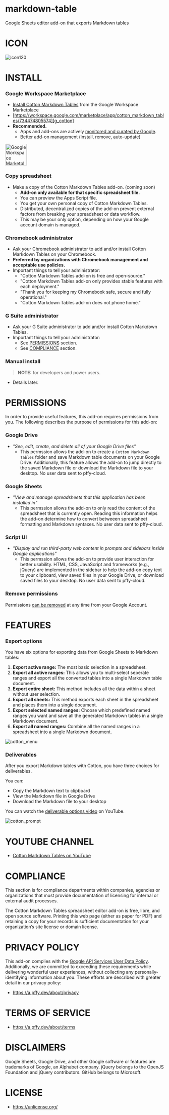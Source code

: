 # markdown-table
Google Sheets editor add-on that exports Markdown tables

# ICON

![icon120]

# INSTALL

### Google Workspace Marketplace

  * [Install Cotton Markdown Tables][g_cotton] from the Google Workspace Marketplace
  * [https://workspace.google.com/marketplace/app/cotton_markdown_tables/734474805574][g_cotton]
  * **Recommended.**
    *  Apps and add-ons are actively [monitored and curated by Google][g_safety]. 
    *  Better add-on management (install, remove, auto-update)


<a target="_blank" href="https://workspace.google.com/marketplace/app/cotton_markdown_tables/734474805574?pann=b&utm_source=github_pffy" target="_blank" aria-label="Get it from the Google Workspace Marketplace">
  <img alt="Google Workspace Marketplace badge" alt-text="Get it from the Google Workspace Marketplace" src="https://workspace.google.com/static/img/marketplace/en/gwmBadge.svg?" style="height: 68px">
</a>
    
### Copy spreadsheet
  
  + Make a copy of the Cotton Markdown Tables add-on. (coming soon)
    + **Add-on only available for that specific spreadsheet file.**
    + You can preview the Apps Script file.
    + You get your own personal copy of Cotton Markdown Tables.
    + Distributed, decentralized copies of the add-on prevent external factors from breaking your spreadsheet or data workflow.
    + This may be your only option, depending on how your Google account domain is managed.

### Chromebook administrator

  * Ask your Chromebook administrator to add and/or install Cotton Markdown Tables on your Chromebook.
  * **Preferred by organizations with Chromebook management and acceptable use policies.**
  * Important things to tell your administrator:
    * "Cotton Markdown Tables add-on is free and open-source."
    * "Cotton Markdown Tables add-on only provides stable features with each deployment."
    * "Thank you for keeping my Chromebook safe, secure and fully operational."
    * "Cotton Markdown Tables add-on does not phone home."

### G Suite administrator

  * Ask your G Suite administrator to add and/or install Cotton Markdown Tables.
  * Important things to tell your administrator:
    * See [PERMISSIONS](#permissions) section.
    * See [COMPLIANCE](#compliance) section.

### Manual install

> **NOTE:** for developers and power users.
  
  * Details later.

# PERMISSIONS

In order to provide useful features, this add-on requires permissions from you. The following describes the purpose of permissions for this add-on:

### **Google Drive** 
  + *"See, edit, create, and delete all of your Google Drive files"*
    + This permssion allows the add-on to create a `Cotton Markdown Tables` folder and save Markdown table documents on your Google Drive. Additionally, this feature allows the add-on to jump directly to the saved Markdown file or download the Markdown file to your desktop. No user data sent to pffy-cloud.

### **Google Sheets**
  + *"View and manage spreadsheets that this application has been installed in"*
    + This permssion allows the add-on to only read the content of the spreadsheet that is currently open. Reading this information helps the add-on determine how to convert betweeen spreadsheet formatting and Markdown syntaxes. No user data sent to pffy-cloud.
 
### **Script UI**
  + *"Display and run third-party web content in prompts and sidebars inside Google applications"*
    + This permssion allows the add-on to provide user interaction for better usability. HTML, CSS, JavaScript and frameworks (e.g., jQuery) are implemented in the sidebar to help the add-on copy text to your clipboard, view saved files in your Google Drive, or download saved files to your desktop. No user data sent to pffy-cloud.

### Remove permissions

Permissions [can be removed][revoke] at any time from your Google Account.

# FEATURES

### Export options

You have six options for exporting data from Google Sheets to Markdown tables:

  1. **Export active range:** The most basic selection in a spreadsheet.
  2. **Export all active ranges:** This allows you to multi-select seperate ranges and export all the converted tables into a single Markdown table document.
  3. **Export entire sheet:** This method includes all the data within a sheet without user selection.
  4. **Export all sheets:** This method exports each sheet in the spreadsheet and places them into a single document.
  5. **Export selected named ranges:** Choose which predefined named ranges you want and save all the generated Markdown tables in a single Markdown document.
  6. **Export all named ranges:** Combine all the named ranges in a spreadsheet into a single Markdown document.


![cotton_menu]

### Deliverables

After you export Markdown tables with Cotton, you have three choices for deliverables.

You can:

  + Copy the Markdown text to clipboard
  + View the Markdown file in Google Drive
  + Download the Markdown file to your desktop

You can watch the <a target="_blank" href="https://www.youtube.com/watch?v=WXVFfqUkGys">deliverable options video</a> on YouTube.

![cotton_prompt]

# YOUTUBE CHANNEL

  + <a target="_blank" href="https://www.youtube.com/channel/UCl7X-xNklgG6Eg5X91TNn2Q?utm_source=github_pffy">Cotton Markdown Tables on YouTube</a>



# COMPLIANCE

This section is for compliance departments within companies, agencies or organizations that must provide documentation of licensing for internal or external audit processes.

The Cotton Markdown Tables spreadsheet editor add-on is free, libre, and open source software. Printing this web page (either as paper for PDF) and retaining a copy for your records is sufficient documentation for your organization’s site license or domain license.

# PRIVACY POLICY

This add-on complies with the [Google API Services User Data Policy][g_userdata]. Additionally, we are committed to exceeding these requirements while delivering wonderful user experiences, without collecting any personally-identifying information about you. These efforts are described with greater detail in our privacy policy:

  * https://a.pffy.dev/about/privacy

# TERMS OF SERVICE

  * https://a.pffy.dev/about/terms

# DISCLAIMERS

Google Sheets, Google Drive, and other Google software or features are trademarks of Google, an Alphabet company. jQuery belongs to the OpenJS Foundation and jQuery contributors. GitHub belongs to Microsoft.

# LICENSE

  + https://unlicense.org/

[yt_options]: https://www.youtube.com/watch?v=WXVFfqUkGys
[yt_cotton]: https://www.youtube.com/channel/UCl7X-xNklgG6Eg5X91TNn2Q?utm_source=github_pffy
[cotton_menu]: https://github.com/pffy/b/blob/main/png/cotton-menu.png
[cotton_prompt]: https://github.com/pffy/b/blob/main/png/cotton-prompt.png
[icon120]: https://github.com/pffy/b/raw/main/png/cotton-icon-120.png
[g_userdata]: https://developers.google.com/terms/api-services-user-data-policy#additional_requirements_for_specific_api_scopes
[g_cotton]: https://workspace.google.com/marketplace/app/cotton_markdown_tables/734474805574?utm_source=github_pffy
[g_safety]: https://developers.google.com/workspace/marketplace/terms/policies
[terms]: https://a.pffy.dev/about/terms
[privacy]: https://a.pffy.dev/about/privacy
[revoke]: https://myaccount.google.com/permissions


